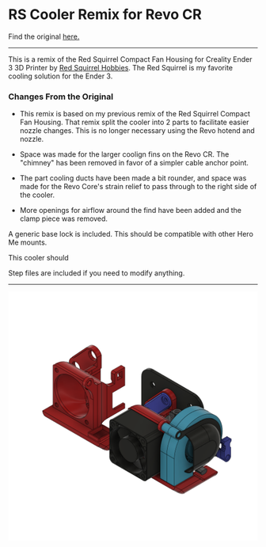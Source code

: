 # RS Cooler Remix for Revo CR

Find the original [here.](https://www.thingiverse.com/thing:4170231)

----

This is a remix of the Red Squirrel Compact Fan Housing for Creality Ender 3 3D Printer by [Red Squirrel Hobbies](https://www.thingiverse.com/RedSquirrelHobbies/about). The Red Squirrel is my favorite cooling solution for the Ender 3.

### Changes From the Original

* This remix is based on my previous remix of the Red Squirrel Compact Fan Housing. That remix split the cooler into 2 parts to facilitate easier nozzle changes. This is no longer necessary using the Revo hotend and nozzle.

* Space was made for the larger coolign fins on the Revo CR. The "chimney" has been removed in favor of a simpler cable anchor point.

* The part cooling ducts have been made a bit rounder, and space was made for the Revo Core's strain relief to pass through to the right side of the cooler.

* More openings for airflow around the find have been added and the clamp piece was removed.

A generic base lock is included. This should be compatible with other Hero Me mounts.

This cooler should

Step files are included if you need to modify anything.

---
![view 4](https://raw.githubusercontent.com/opcow/RS_Cooler_Revo_CR_Remix/main/view-1.png)
